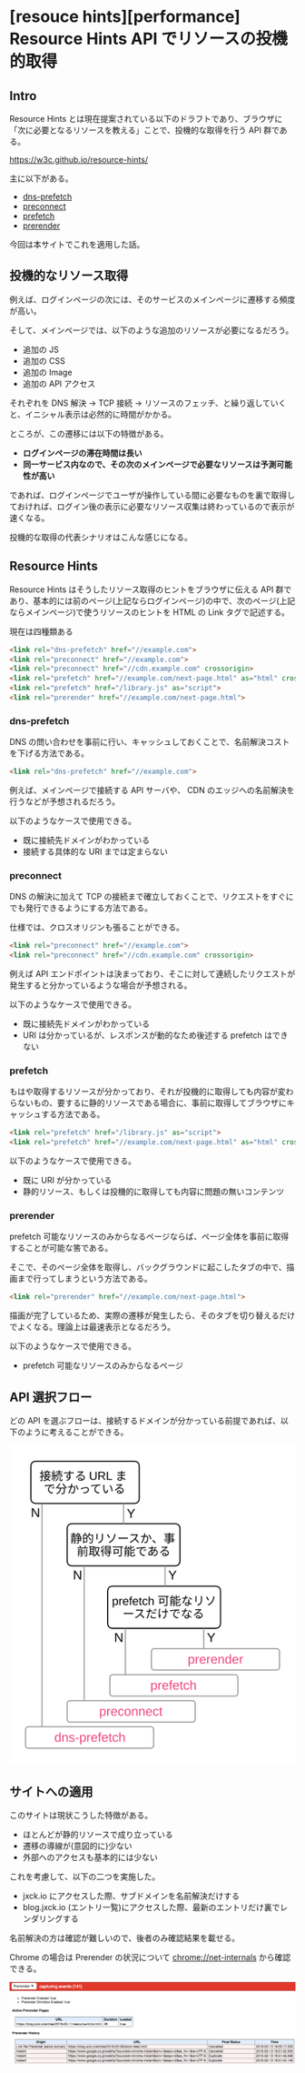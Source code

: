 # [resouce hints][performance] Resource Hints API でリソースの投機的取得

## Intro

Resource Hints とは現在提案されている以下のドラフトであり、ブラウザに「次に必要となるリソースを教える」ことで、投機的な取得を行う API 群である。

[https\://w3c.github.io/resource-hints/](https://w3c.github.io/resource-hints/)

主に以下がある。

- [dns-prefetch](https://w3c.github.io/resource-hints/#dfn-dns-prefetch)
- [preconnect](https://w3c.github.io/resource-hints/#dfn-preconnect)
- [prefetch](https://w3c.github.io/resource-hints/#dfn-prefetch)
- [prerender](https://w3c.github.io/resource-hints/#dfn-prerender)

今回は本サイトでこれを適用した話。


## 投機的なリソース取得

例えば、ログインページの次には、そのサービスのメインページに遷移する頻度が高い。

そして、メインページでは、以下のような追加のリソースが必要になるだろう。

- 追加の JS
- 追加の CSS
- 追加の Image
- 追加の API アクセス

それぞれを DNS 解決 -> TCP 接続 -> リソースのフェッチ、と繰り返していくと、イニシャル表示は必然的に時間がかかる。

ところが、この遷移には以下の特徴がある。

- **ログインページの滞在時間は長い**
- **同一サービス内なので、その次のメインページで必要なリソースは予測可能性が高い**

であれば、ログインページでユーザが操作している間に必要なものを裏で取得しておければ、ログイン後の表示に必要なリソース収集は終わっているので表示が速くなる。

投機的な取得の代表シナリオはこんな感じになる。


## Resource Hints

Resource Hints はそうしたリソース取得のヒントをブラウザに伝える API 群であり、基本的には前のページ(上記ならログインページ)の中で、次のページ(上記ならメインページ)で使うリソースのヒントを HTML の Link タグで記述する。

現在は四種類ある


```html
<link rel="dns-prefetch" href="//example.com">
<link rel="preconnect" href="//example.com">
<link rel="preconnect" href="//cdn.example.com" crossorigin>
<link rel="prefetch" href="//example.com/next-page.html" as="html" crossorigin="use-credentials">
<link rel="prefetch" href="/library.js" as="script">
<link rel="prerender" href="//example.com/next-page.html">
```


### dns-prefetch

DNS の問い合わせを事前に行い、キャッシュしておくことで、名前解決コストを下げる方法である。


```html
<link rel="dns-prefetch" href="//example.com">
```

例えば、メインページで接続する API サーバや、 CDN のエッジへの名前解決を行うなどが予想されるだろう。

以下のようなケースで使用できる。

- 既に接続先ドメインがわかっている
- 接続する具体的な URI までは定まらない


### preconnect

DNS の解決に加えて TCP の接続まで確立しておくことで、リクエストをすぐにでも発行できるようにする方法である。

仕様では、クロスオリジンも張ることができる。


```html
<link rel="preconnect" href="//example.com">
<link rel="preconnect" href="//cdn.example.com" crossorigin>
```

例えば API エンドポイントは決まっており、そこに対して連続したリクエストが発生すると分かっているような場合が予想される。

以下のようなケースで使用できる。

- 既に接続先ドメインがわかっている
- URI は分かっているが、レスポンスが動的なため後述する prefetch はできない


### prefetch

もはや取得するリソースが分かっており、それが投機的に取得しても内容が変わらないもの、要するに静的リソースである場合に、事前に取得してブラウザにキャッシュする方法である。


```html
<link rel="prefetch" href="/library.js" as="script">
<link rel="prefetch" href="//example.com/next-page.html" as="html" crossorigin="use-credentials">
```

以下のようなケースで使用できる。

- 既に URI が分かっている
- 静的リソース、もしくは投機的に取得しても内容に問題の無いコンテンツ


### prerender

prefetch 可能なリソースのみからなるページならば、ページ全体を事前に取得することが可能な筈である。

そこで、そのページ全体を取得し、バックグラウンドに起こしたタブの中で、描画まで行ってしまうという方法である。


```html
<link rel="prerender" href="//example.com/next-page.html">
```

描画が完了しているため、実際の遷移が発生したら、そのタブを切り替えるだけでよくなる。理論上は最速表示となるだろう。

以下のようなケースで使用できる。

- prefetch 可能なリソースのみからなるページ


## API 選択フロー

どの API を選ぶフローは、接続するドメインが分かっている前提であれば、以下のように考えることができる。

![接続する URL まで決まっている N -> dns-prefetch, Y -> 静的リソースか、事前取得可能である N -> preconnect, Y -> prefetch 可能かリソースだけでなる N -> prefetch, Y -> prerender](resource-hints.svg#546x608 "Resource Hints API の選択フロー")


## サイトへの適用

このサイトは現状こうした特徴がある。

- ほとんどが静的リソースで成り立っている
- 遷移の導線が(意図的に)少ない
- 外部へのアクセスも基本的には少ない

これを考慮して、以下の二つを実施した。

- jxck.io にアクセスした際、サブドメインを名前解決だけする
- blog.jxck.io (エントリ一覧)にアクセスした際、最新のエントリだけ裏でレンダリングする

名前解決の方は確認が難しいので、後者のみ確認結果を載せる。

Chrome の場合は Prerender の状況について [chrome\://net-internals](chrome\://net-internals) から確認できる。

![chrome://net-internals#prerender による Prerender の状況確認](net-internals-prerender.png#1058x299 "chrome://net-internals#prerender")

